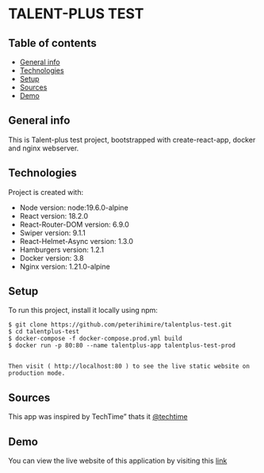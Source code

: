 # TALENT-PLUS TEST

## Table of contents

- [General info](#general-info)
- [Technologies](#technologies)
- [Setup](#setup)
- [Sources](#sources)
- [Demo](#demo)

## General info

This is Talent-plus test project, bootstrapped with create-react-app, docker and nginx webserver.

## Technologies

Project is created with:

- Node version: node:19.6.0-alpine
- React version: 18.2.0
- React-Router-DOM version: 6.9.0
- Swiper version: 9.1.1
- React-Helmet-Async version: 1.3.0
- Hamburgers version: 1.2.1
- Docker version: 3.8
- Nginx version: 1.21.0-alpine

## Setup

To run this project, install it locally using npm:

```
$ git clone https://github.com/peterihimire/talentplus-test.git
$ cd talentplus-test
$ docker-compose -f docker-compose.prod.yml build
$ docker run -p 80:80 --name talentplus-app talentplus-test-prod


Then visit ( http://localhost:80 ) to see the live static website on production mode.
```

## Sources

This app was inspired by TechTime”
thats it [@techtime](https://)

## Demo

You can view the live website of this application by visiting this [link](https://)
